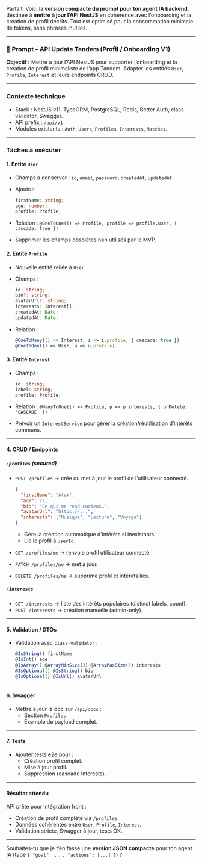 Parfait. Voici la **version compacte du prompt pour ton agent IA backend**, destinée à **mettre à jour l’API NestJS** en cohérence avec l’onboarding et la création de profil décrits.
Tout est optimisé pour la consommation minimale de tokens, sans phrases inutiles.

---

### 🧠 **Prompt – API Update Tandem (Profil / Onboarding V1)**

**Objectif :**
Mettre à jour l’API NestJS pour supporter l’onboarding et la création de profil minimaliste de l’app Tandem.
Adapter les entités `User`, `Profile`, `Interest` et leurs endpoints CRUD.

---

### **Contexte technique**

- Stack : NestJS v11, TypeORM, PostgreSQL, Redis, Better Auth, class-validator, Swagger.
- API prefix : `/api/v1`
- Modules existants : `Auth`, `Users`, `Profiles`, `Interests`, `Matches`.

---

### **Tâches à exécuter**

#### 1. **Entité `User`**

- Champs à conserver : `id`, `email`, `password`, `createdAt`, `updatedAt`.
- Ajouts :

  ```ts
  firstName: string;
  age: number;
  profile: Profile;
  ```

- Relation : `@OneToOne(() => Profile, profile => profile.user, { cascade: true })`
- Supprimer les champs obsolètes non utilisés par le MVP.

#### 2. **Entité `Profile`**

- Nouvelle entité reliée à `User`.
- Champs :

  ```ts
  id: string;
  bio?: string;
  avatarUrl?: string;
  interests: Interest[];
  createdAt: Date;
  updatedAt: Date;
  ```

- Relation :

  ```ts
  @OneToMany(() => Interest, i => i.profile, { cascade: true })
  @OneToOne(() => User, u => u.profile)
  ```

#### 3. **Entité `Interest`**

- Champs :

  ```ts
  id: string;
  label: string;
  profile: Profile;
  ```

- Relation : `@ManyToOne(() => Profile, p => p.interests, { onDelete: 'CASCADE' })`
- Prévoir un `InterestService` pour gérer la création/réutilisation d’intérêts communs.

---

#### 4. **CRUD / Endpoints**

##### `/profiles` (secured)

- `POST /profiles` → crée ou met à jour le profil de l’utilisateur connecté.

  ```json
  {
    "firstName": "Alex",
    "age": 22,
    "bio": "Ce qui me rend curieux…",
    "avatarUrl": "https://...",
    "interests": ["Musique", "Lecture", "Voyage"]
  }
  ```

  - Gère la création automatique d’intérêts si inexistants.
  - Lie le profil à `userId`.

- `GET /profiles/me` → renvoie profil utilisateur connecté.

- `PATCH /profiles/me` → met à jour.

- `DELETE /profiles/me` → supprime profil et intérêts liés.

##### `/interests`

- `GET /interests` → liste des intérêts populaires (distinct labels, count).
- `POST /interests` → création manuelle (admin-only).

---

#### 5. **Validation / DTOs**

- Validation avec `class-validator` :

  ```ts
  @IsString() firstName
  @IsInt() age
  @IsArray() @ArrayMinSize(3) @ArrayMaxSize(5) interests
  @IsOptional() @IsString() bio
  @IsOptional() @IsUrl() avatarUrl
  ```

---

#### 6. **Swagger**

- Mettre à jour la doc sur `/api/docs` :
  - Section `Profiles`
  - Exemple de payload complet.

---

#### 7. **Tests**

- Ajouter tests e2e pour :
  - Création profil complet.
  - Mise à jour profil.
  - Suppression (cascade Interests).

---

#### **Résultat attendu**

API prête pour intégration front :

- Création de profil complète via `/profiles`.
- Données cohérentes entre `User`, `Profile`, `Interest`.
- Validation stricte, Swagger à jour, tests OK.

---

Souhaites-tu que je t’en fasse une **version JSON compacte** pour ton agent IA (type `{ "goal": ..., "actions": [...] }`) ?
